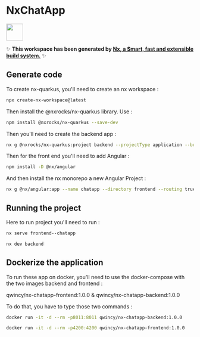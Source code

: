 # NxChatApp

<a alt="Nx logo" href="https://nx.dev" target="_blank" rel="noreferrer"><img src="https://raw.githubusercontent.com/nrwl/nx/master/images/nx-logo.png" width="45"></a>

✨ **This workspace has been generated by [Nx, a Smart, fast and extensible build system.](https://nx.dev)** ✨

## Generate code

To create nx-quarkus, you'll need to create an nx workspace :

```bash
npx create-nx-workspace@latest
```


Then install the @nxrocks/nx-quarkus library. Use :

```bash
npm install @nxrocks/nx-quarkus --save-dev
```

Then you'll need to create the backend app :


````bash
nx g @nxrocks/nx-quarkus:project backend --projectType application --buildSystem MAVEN --groupId org.yourcaryourway --artifactId backend --directory .
````

Then for the front end you'll need to add Angular :

````bash
npm install -D @nx/angular
````

And then install the nx monorepo a new Angular Project :

````bash
nx g @nx/angular:app --name chatapp --directory frontend --routing true --standalone true --addTailwind true --backendProject backend --e2eTestRunner cypress --style scss --unitTestRunner jest
````


## Running the project

Here to run project you'll need to run :

````bash
nx serve frontend--chatapp
````

````bash
nx dev backend
````

## Dockerize the application

To run these app on docker, you'll need to use the docker-compose with the two images backend and frontend :

qwincy/nx-chatapp-frontend:1.0.0 & qwincy/nx-chatapp-backend:1.0.0

To do that, you have to type those two commands :

````bash
docker run -it -d --rm -p8011:8011 qwincy/nx-chatapp-backend:1.0.0
````



````bash
docker run -it -d --rm -p4200:4200 qwincy/nx-chatapp-frontend:1.0.0
````



